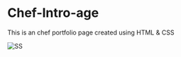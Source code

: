 # Chef-Intro-age

 This is an chef portfolio page created using HTML & CSS

 
![SS](https://github.com/MeetChhaiya/Chef-Intro-Page/assets/61612902/426a9b7d-b884-48e2-9720-5f448825eef2)
